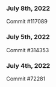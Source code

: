 ### July 8th, 2022

Commit #117089

### July 5th, 2022

Commit #314353


### July 4th, 2022

Commit #72281
